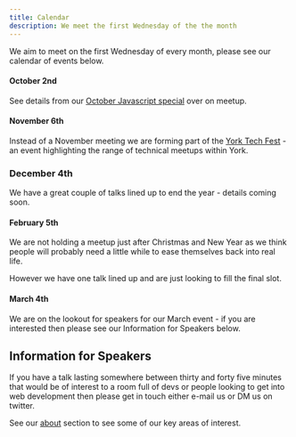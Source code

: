 ```yaml
---
title: Calendar
description: We meet the first Wednesday of the the month
---
```


We aim to meet on the first Wednesday of every month, please see our calendar of events below.

#### October 2nd

See details from our [October Javascript special](https://www.meetup.com/YorkDevelopers/events/265085707/) over on meetup.

#### November 6th

Instead of a November meeting we are forming part of the [York Tech Fest](https://yorktechfest.github.io/) - an event highlighting the range of technical meetups within York.

<div class="highlight">
  <h3>December 4th</h3>
  We have a great couple of talks lined up to end the year - details coming soon.
</div>

#### February 5th

We are not holding a meetup just after Christmas and New Year as we think people will probably need a little while to ease themselves back into real life.

However we have one talk lined up and are just looking to fill the final slot.

#### March 4th

We are on the lookout for speakers for our March event - if you are interested then please see our Information for Speakers below.


## Information for Speakers

If you have a talk lasting somewhere between thirty and forty five minutes that would be of interest to a room full of devs or people looking to get into web development then please get in touch either e-mail us or DM us on twitter.

See our [about](/about/) section to see some of our key areas of interest.